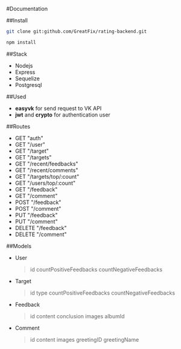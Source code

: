 #Documentation

##Install

```bash
git clone git:github.com/GreatFix/rating-backend.git
```

```bash
npm install
```

##Stack

- Nodejs
- Express
- Sequelize
- Postgresql

##Used

- **easyvk** for send request to VK API
- **jwt** and **crypto** for authentication user

##Routes

- GET "auth"
- GET "/user"
- GET "/target"
- GET "/targets"
- GET "/recent/feedbacks"
- GET "/recent/comments"
- GET "/targets/top/:count"
- GET "/users/top/:count"
- GET "/feedback"
- GET "/comment"
- POST "/feedback"
- POST "/comment"
- PUT "/feedback"
- PUT "/comment"
- DELETE "/feedback"
- DELETE "/comment"

##Models

- User

  > id
  > countPositiveFeedbacks
  > countNegativeFeedbacks

- Target

  > id
  > type
  > countPositiveFeedbacks
  > countNegativeFeedbacks

- Feedback

  > id
  > content
  > conclusion
  > images
  > albumId

- Comment
  > id
  > content
  > images
  > greetingID
  > greetingName
